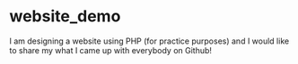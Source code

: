 <h1>website_demo</h1>
I am designing a website using PHP (for practice purposes) 
and I would like to share my what I came up with everybody on Github!
